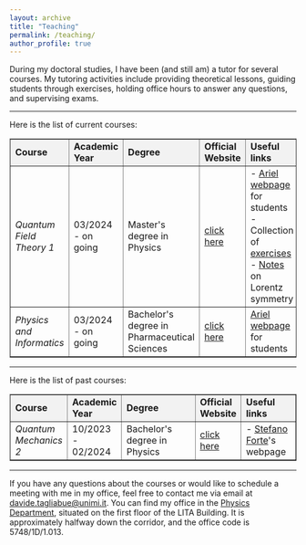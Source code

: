 ```yaml
---
layout: archive
title: "Teaching"
permalink: /teaching/
author_profile: true
---
```




During my doctoral studies, I have been (and still am) a tutor for several courses. My tutoring activities include providing theoretical lessons, guiding students through exercises, holding office hours to answer any questions, and supervising exams.

---

Here is the list of current courses:

<table border="1">
  <tr style="background-color: #f2f2f2;">
    <td width="18%"><b> Course </b></td>
    <td width="15%"><b> Academic Year </b></td>
    <td width="33%"><b> Degree </b></td>
    <td width="13%"><b> Official Website </b></td>
    <td width="21%"><b> Useful links </b></td>
  </tr>
  <tr>
    <td><i> Quantum Field Theory 1 </i></td>
    <td> 03/2024 - on going </td>
    <td> Master's degree in Physics </td>
    <td> <a href="https://www.unimi.it/en/education/degree-programme-courses/2024/quantum-phisycs-2"> click here </a> </td>
    <td> - <a href="https://myariel.unimi.it/course/view.php?id=2597"> Ariel webpage</a> for students 
           <br>
           - Collection of <a href="../files/QFT_exercises.pdf"> exercises</a> 
           <br>
           - <a href="../files/Notes_Basics_QFT.pdf"> Notes</a> on Lorentz symmetry </td>
  </tr>
  <tr>
    <td><i> Physics and Informatics </i></td>
    <td> 03/2024 - on going </td>
    <td> Bachelor's degree in Pharmaceutical Sciences </td>
    <td> <a href="https://www.unimi.it/en/education/degree-programme-courses/2024/physics-and-informatics"> click here </a> </td>
    <td> <a href="https://elearning.unimi.it/authentication/skin/ariel2/login.aspx?url=https%3a%2f%2fnnerif.ariel.ctu.unimi.it%3a443%2fv5%2fhome%2fDefault.aspx&service=https%3a%2f%2fnnerif.ariel.ctu.unimi.it%2fv5&c=true"> Ariel webpage</a> for students </td>
  </tr>
</table>

---

Here is the list of past courses:

<table border="1">
  <tr style="background-color: #f2f2f2;">
    <td width="18%"><b> Course </b></td>
    <td width="15%"><b> Academic Year </b></td>
    <td width="33%"><b> Degree </b></td>
    <td width="13%"><b> Official Website </b></td>
    <td width="21%"><b> Useful links </b></td>
  </tr>
  <tr>
    <td><i> Quantum Mechanics 2 </i></td>
    <td> 10/2023 - 02/2024 </td>
    <td> Bachelor's degree in Physics </td>
    <td> <a href="https://www.unimi.it/en/education/degree-programme-courses/2024/quantum-phisycs-2"> click here </a> </td>
    <td> - <a href="https://pcforte.mi.infn.it/mq/index.html"> Stefano Forte</a>'s webpage </td>
  </tr>
</table>

---

If you have any questions about the courses or would like to schedule a meeting with me in my office, feel free to contact me via email at [davide.tagliabue@unimi.it](mailto:davide.tagliabue@unimi.it). You can find my office in the [Physics Department](https://www.google.com/maps/place/uniMI+·+Dipartimento+di+Fisica/@45.4765077,9.230825,15z/data=!4m6!3m5!1s0x4786c6f44476e85f:0x9118846f43190d5e!8m2!3d45.4765077!4d9.230825!16s%2Fg%2F1hhkczltw?entry=ttu), situated on the first floor of the LITA Building. It is approximately halfway down the corridor, and the office code is 5748/1D/1.013.



